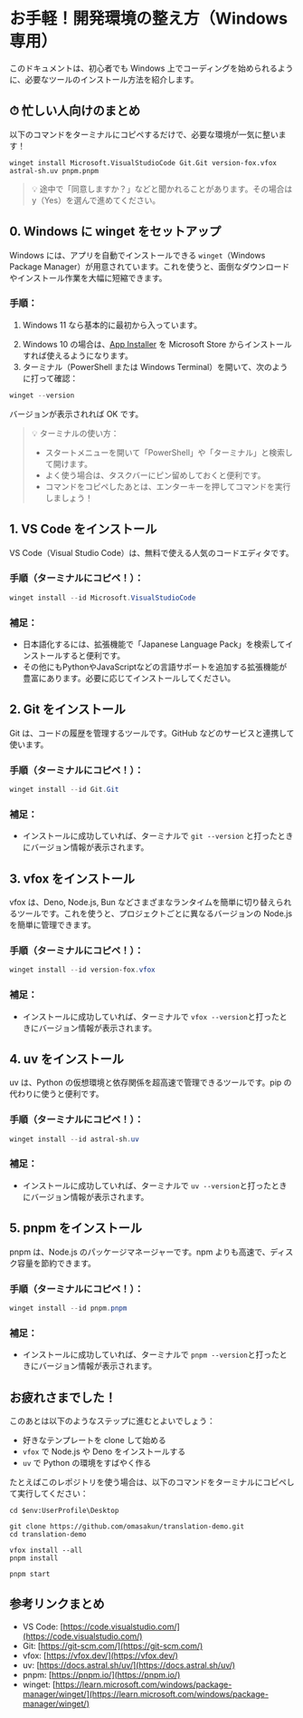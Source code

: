 # お手軽！開発環境の整え方（Windows専用）

このドキュメントは、初心者でも Windows 上でコーディングを始められるように、必要なツールのインストール方法を紹介します。

## ⏱ 忙しい人向けのまとめ

以下のコマンドをターミナルにコピペするだけで、必要な環境が一気に整います！

```
winget install Microsoft.VisualStudioCode Git.Git version-fox.vfox astral-sh.uv pnpm.pnpm
```

> 💡 途中で「同意しますか？」などと聞かれることがあります。その場合は y（Yes）を選んで進めてください。

## 0. Windows に winget をセットアップ

Windows には、アプリを自動でインストールできる `winget`（Windows Package Manager）が用意されています。これを使うと、面倒なダウンロードやインストール作業を大幅に短縮できます。

### 手順：

1. Windows 11 なら基本的に最初から入っています。

2) Windows 10 の場合は、[App Installer](https://apps.microsoft.com/store/detail/app-installer/9NBLGGH4NNS1) を Microsoft Store からインストールすれば使えるようになります。
3) ターミナル（PowerShell または Windows Terminal）を開いて、次のように打って確認：

```powershell
winget --version
```

バージョンが表示されれば OK です。

> 💡 ターミナルの使い方：
>
> * スタートメニューを開いて「PowerShell」や「ターミナル」と検索して開けます。
> * よく使う場合は、タスクバーにピン留めしておくと便利です。
> * コマンドをコピペしたあとは、エンターキーを押してコマンドを実行しましょう！

## 1. VS Code をインストール

VS Code（Visual Studio Code）は、無料で使える人気のコードエディタです。

### 手順（ターミナルにコピペ！）：

```powershell
winget install --id Microsoft.VisualStudioCode
```

### 補足：

* 日本語化するには、拡張機能で「Japanese Language Pack」を検索してインストールすると便利です。
* その他にもPythonやJavaScriptなどの言語サポートを追加する拡張機能が豊富にあります。必要に応じてインストールしてください。

## 2. Git をインストール

Git は、コードの履歴を管理するツールです。GitHub などのサービスと連携して使います。

### 手順（ターミナルにコピペ！）：

```powershell
winget install --id Git.Git
```

### 補足：

* インストールに成功していれば、ターミナルで `git --version` と打ったときにバージョン情報が表示されます。

## 3. vfox をインストール

vfox は、Deno, Node.js, Bun などさまざまなランタイムを簡単に切り替えられるツールです。これを使うと、プロジェクトごとに異なるバージョンの Node.js を簡単に管理できます。

### 手順（ターミナルにコピペ！）：

```powershell
winget install --id version-fox.vfox
```

### 補足：

* インストールに成功していれば、ターミナルで `vfox --version`と打ったときにバージョン情報が表示されます。

## 4. uv をインストール

uv は、Python の仮想環境と依存関係を超高速で管理できるツールです。pip の代わりに使うと便利です。

### 手順（ターミナルにコピペ！）：

```powershell
winget install --id astral-sh.uv
```

### 補足：

* インストールに成功していれば、ターミナルで `uv --version`と打ったときにバージョン情報が表示されます。

## 5. pnpm をインストール

pnpm は、Node.js のパッケージマネージャーです。npm よりも高速で、ディスク容量を節約できます。

### 手順（ターミナルにコピペ！）：

```powershell
winget install --id pnpm.pnpm
```

### 補足：

* インストールに成功していれば、ターミナルで `pnpm --version`と打ったときにバージョン情報が表示されます。

## お疲れさまでした！

このあとは以下のようなステップに進むとよいでしょう：

* 好きなテンプレートを clone して始める
* `vfox` で Node.js や Deno をインストールする
* `uv` で Python の環境をすばやく作る

たとえばこのレポジトリを使う場合は、以下のコマンドをターミナルにコピペして実行してください：

```
cd $env:UserProfile\Desktop

git clone https://github.com/omasakun/translation-demo.git
cd translation-demo

vfox install --all
pnpm install

pnpm start
```

## 参考リンクまとめ

* VS Code: [https://code.visualstudio.com/](https://code.visualstudio.com/)
* Git: [https://git-scm.com/](https://git-scm.com/)
* vfox: [https://vfox.dev/](https://vfox.dev/)
* uv: [https://docs.astral.sh/uv/](https://docs.astral.sh/uv/)
* pnpm: [https://pnpm.io/](https://pnpm.io/)
* winget: [https://learn.microsoft.com/windows/package-manager/winget/](https://learn.microsoft.com/windows/package-manager/winget/)
